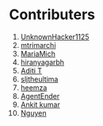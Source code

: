 # Contributers
<!-- Example:
[Your Name](http://github.com/YourUserName)
-->


<!-- Edit Below This Line and At the bottom-->


1. [UnknownHacker1125](http://github.com/UnknownHacker1125)
2. [mtrimarchi](http://github.com/mtrimarchi)
3. [MariaMich](https://github.com/MariaMich)
4. [hiranyagarbh](http://github.com/hiranyagarbh)
5. [Aditi T](http://github.com/mystic-potato)
6. [sljtheultima](http://github.com/sljtheultima)
7. [heemza](http://github.com/heemza)
8. [AgentEnder](http://github.com/agentender)
9. [Ankit kumar](https://github.com/PrajapatiAnkit)
10. [Nguyen](https://github.com/damdauvaotran)



